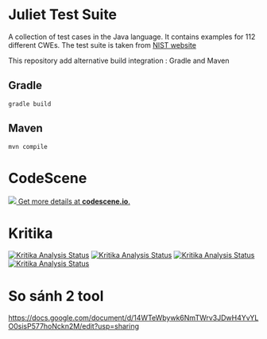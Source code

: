 # Juliet Test Suite

A collection of test cases in the Java language. It contains examples for 112 different CWEs. 
The test suite is taken from [NIST website](https://samate.nist.gov/SRD/testsuite.php)

This repository add alternative build integration : Gradle and Maven

## Gradle

```
gradle build
```

## Maven

```
mvn compile
```
# CodeScene
[![](https://codescene.io/projects/5745/status.svg) Get more details at **codescene.io**.](https://codescene.io/projects/5745/jobs/latest-successful/results)


# Kritika
[![Kritika Analysis Status](https://kritika.io/users/duong17020661/repos/4551184825185259/heads/master/status.svg)](https://kritika.io/users/duong17020661/repos/4551184825185259/heads/master/)
[![Kritika Analysis Status](https://kritika.io/users/duong17020661/repos/4551184825185259/heads/master/status.svg?type=coverage)](https://kritika.io/users/duong17020661/repos/4551184825185259/heads/master/)
[![Kritika Analysis Status](https://kritika.io/users/duong17020661/repos/4551184825185259/heads/master/status.svg?type=deps)](https://kritika.io/users/duong17020661/repos/4551184825185259/heads/master/)
[![Kritika Analysis Status](https://kritika.io/users/duong17020661/repos/4551184825185259/heads/master/status.svg?type=score%2Bcoverage%2Bdeps)](https://kritika.io/users/duong17020661/repos/4551184825185259/heads/master/)
# So sánh 2 tool
https://docs.google.com/document/d/14WTeWbywk6NmTWrv3JDwH4YvYLO0sisP577hoNckn2M/edit?usp=sharing
